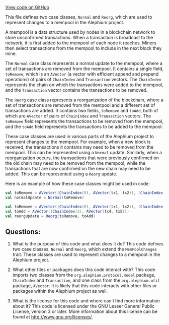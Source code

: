 [View code on GitHub](https://github.com/alephium/alephium/blob/master/flow/src/main/scala/org/alephium/flow/mempool/MemPoolChanges.scala)

This file defines two case classes, `Normal` and `Reorg`, which are used to represent changes to a mempool in the Alephium project. 

A mempool is a data structure used by nodes in a blockchain network to store unconfirmed transactions. When a transaction is broadcast to the network, it is first added to the mempool of each node it reaches. Miners then select transactions from the mempool to include in the next block they mine. 

The `Normal` case class represents a normal update to the mempool, where a set of transactions are removed from the mempool. It contains a single field, `toRemove`, which is an `AVector` (a vector with efficient append and prepend operations) of pairs of `ChainIndex` and `Transaction` vectors. The `ChainIndex` represents the chain on which the transactions were added to the mempool, and the `Transaction` vector contains the transactions to be removed. 

The `Reorg` case class represents a reorganization of the blockchain, where a set of transactions are removed from the mempool and a different set of transactions are added. It contains two fields, `toRemove` and `toAdd`, both of which are `AVector` of pairs of `ChainIndex` and `Transaction` vectors. The `toRemove` field represents the transactions to be removed from the mempool, and the `toAdd` field represents the transactions to be added to the mempool. 

These case classes are used in various parts of the Alephium project to represent changes to the mempool. For example, when a new block is received, the transactions it contains may need to be removed from the mempool. This can be represented using a `Normal` update. Similarly, when a reorganization occurs, the transactions that were previously confirmed on the old chain may need to be removed from the mempool, while the transactions that are now confirmed on the new chain may need to be added. This can be represented using a `Reorg` update. 

Here is an example of how these case classes might be used in code:

```scala
val toRemove = AVector((ChainIndex(0), AVector(tx1, tx2)), (ChainIndex(1), AVector(tx3)))
val normalUpdate = Normal(toRemove)

val toRemove = AVector((ChainIndex(0), AVector(tx1, tx2)), (ChainIndex(1), AVector(tx3)))
val toAdd = AVector((ChainIndex(2), AVector(tx4, tx5)))
val reorgUpdate = Reorg(toRemove, toAdd)
```
## Questions: 
 1. What is the purpose of this code and what does it do?
   This code defines two case classes, `Normal` and `Reorg`, which extend the `MemPoolChanges` trait. These classes are used to represent changes to a mempool in the Alephium project.

2. What other files or packages does this code interact with?
   This code imports two classes from the `org.alephium.protocol.model` package, `ChainIndex` and `Transaction`, and one class from the `org.alephium.util` package, `AVector`. It is likely that this code interacts with other files or packages within the Alephium project as well.

3. What is the license for this code and where can I find more information about it?
   This code is licensed under the GNU Lesser General Public License, version 3 or later. More information about this license can be found at <http://www.gnu.org/licenses/>.
